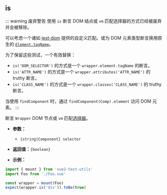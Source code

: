 ## is

::: warning 废弃警告
使用 `is` 断言 DOM 结点或 `vm` 匹配选择器的方式已经被废弃并会被移除。

可以考虑一个诸如 [jest-dom](https://github.com/testing-library/jest-dom#custom-matchers) 提供的自定义匹配。或为 DOM 元素类型断言换用原生的 [`Element.tagName`](https://developer.mozilla.org/en-US/docs/Web/API/Element/tagName)。

为了保留这些测试，一个有效替换：

- `is('DOM_SELECTOR')` 的方式是一个 `wrapper.element.tagName` 的断言。
- `is('ATTR_NAME')` 的方式是一个 `wrapper.attributes('ATTR_NAME')` 的 truthy 断言。
- `is('CLASS_NAME')` 的方式是一个 `wrapper.classes('CLASS_NAME')` 的 truthy 断言。

当使用 `findComponent` 时，通过 `findComponent(Comp).element` 访问 DOM 元素。
:::

断言 `Wrapper` DOM 节点或 `vm` 匹配[选择器](../selectors.md)。

- **参数：**

  - `{string|Component} selector`

- **返回值：**`{boolean}`

- **示例：**

```js
import { mount } from 'vue2-test-utils'
import Foo from './Foo.vue'

const wrapper = mount(Foo)
expect(wrapper.is('div')).toBe(true)
```

